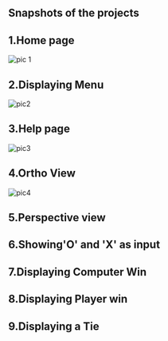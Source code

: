 ## Snapshots of the projects
## 1.Home page
![pic 1](https://github.com/DeekshaAchar/TicTacToeGame/assets/109525095/78495445-3704-4c4e-9ddf-ef985aaf347c)


## 2.Displaying Menu
![pic2](https://github.com/DeekshaAchar/TicTacToeGame/assets/109525095/4d298355-6d54-4a4a-b79b-3dd5db3d7fb5)

## 3.Help page
![pic3](https://github.com/DeekshaAchar/TicTacToeGame/assets/109525095/191acff8-3645-46fc-b4c4-f017e815aa7e)


## 4.Ortho View
![pic4](https://github.com/DeekshaAchar/TicTacToeGame/assets/109525095/ba5eac5a-2c93-40e3-9cc8-f765cd286a04)


## 5.Perspective view

## 6.Showing'O' and  'X' as input

## 7.Displaying Computer Win

## 8.Displaying Player win

## 9.Displaying a Tie
